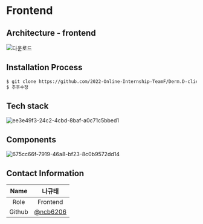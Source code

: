 # Frontend

## Architecture - frontend
![다운로드](https://user-images.githubusercontent.com/62326659/181936227-757ade3f-70b6-49cb-9140-a4a3a87288b4.png)


## Installation Process  
```bash
$ git clone https://github.com/2022-Online-Internship-TeamF/Derm.D-client.git 
$ 추후수정
```  

## Tech stack
![ee3e49f3-24c2-4cbd-8baf-a0c71c5bbed1](https://user-images.githubusercontent.com/62326659/181935395-2b401abe-8c74-43c2-bbd6-140ec141064e.png)

## Components
![675cc66f-7919-46a8-bf23-8c0b9572dd14](https://user-images.githubusercontent.com/62326659/181935396-2e1cc7a5-d301-46b5-aa0b-70b15d4175c1.png)

## Contact Information  
|Name|나규태|
|:------:|:---:|
|Role|Frontend|
|Github|[@ncb6206](https://github.com/ncb6206)
